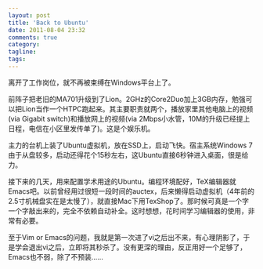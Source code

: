 ```yaml
---
layout: post
title: 'Back to Ubuntu'
date: 2011-08-04 23:32
comments: true
category: 
tagline: 
tags:
---
```

    

离开了工作岗位，就不再被束缚在Windows平台上了。

前阵子把老旧的MA701升级到了Lion。2GHz的Core2Duo加上3GB内存，勉强可以把Lion当作一个HTPC跑起来。其主要职责就两个，播放家里其他电脑上的视频(via Gigabit switch)和播放网上的视频(via 2Mbps小水管，10M的升级已经提上日程，电信在小区里发传单了)。这是个娱乐机。

主力的台机上装了Ubuntu虚拟机，放在SSD上，启动飞快。宿主系统Windows 7由于从盘较多，启动还得花个15秒左右，这Ubuntu直接6秒钟进入桌面，很是给力。

接下来的几天，用来配置学术用途的Ubuntu。编程环境配好，TeX编辑器就Emacs吧。以前曾经用过很短一段时间的auctex，后来懒得启动虚拟机（4年前的2.5寸机械盘实在是太慢了），就直接Mac下用TexShop了。那时候可真是一个字一个字敲出来的，完全不依赖自动补全。这时想想，花时间学习编辑器的使用，非常有必要。

至于Vim or Emacs的问题，我就是第一次进了vi之后出不来，有心理阴影了，于是学会退出vi之后，立即将其秒杀了。没有更深的理由，反正用好一个足够了，Emacs也不弱，除了不预装……
